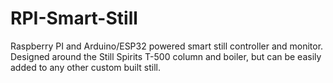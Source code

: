# RPI-Smart-Still
 Raspberry PI and Arduino/ESP32 powered smart still controller and monitor. Designed around the Still Spirits T-500 column and boiler, but can be easily added to any other custom built still.
